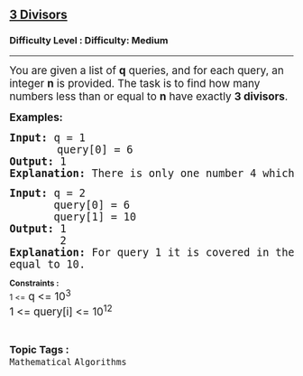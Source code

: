 <h2><a href="https://www.geeksforgeeks.org/problems/3-divisors3942/1">3 Divisors</a></h2><h3>Difficulty Level : Difficulty: Medium</h3><hr><div class="problems_problem_content__Xm_eO"><p><span style="font-size: 14pt;">You are given a list of <strong>q</strong> queries, and for each query, an integer <strong>n</strong> is provided. The task is to find how many numbers less than or equal to <strong>n</strong> have exactly <strong>3 divisors</strong>.</span></p>
<p><span style="font-size: 14pt;"><strong>Examples:</strong></span></p>
<pre><span style="font-size: 14pt;"><strong>Input: </strong>q = 1<br></span>          <span style="font-size: 14pt;">query[0] = 6
<strong>Output: </strong>1
<strong>Explanation: </strong>There is only one number 4 which has exactly three divisors 1, 2 and 4 and less than equal to 6.</span></pre>
<pre><span style="font-size: 14pt;"><strong>Input: </strong>q = 2
       query[0] = 6
       query[1] = 10
<strong>Output: </strong>1
        2
<strong>Explanation: </strong>For query 1 it is covered in the example 1. query 2:There are two numbers 4 and 9 having exactly 3 divisors and less than <br>equal to 10.</span></pre>
<p><strong>Constraints :&nbsp;</strong><br>1 &lt;=<span style="font-size: 14pt;"> q &lt;= 10<sup>3</sup></span><br><span style="font-size: 14pt;">1 &lt;= query[i] &lt;= 10<sup>12</sup></span></p></div><br><p><span style=font-size:18px><strong>Topic Tags : </strong><br><code>Mathematical</code>&nbsp;<code>Algorithms</code>&nbsp;